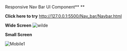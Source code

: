 Responsive Nav Bar UI Component**
**

**Click here to try**
http://127.0.0.1:5500/Nav_bar/Navbar.html

**Wide Screen**
![wilde](https://user-images.githubusercontent.com/78125363/205251272-ee3e1ade-ae73-42e9-83c9-c15954bd74fa.png)

**Small Screen**

![Mobile1](https://user-images.githubusercontent.com/78125363/205251314-16596658-da8d-41d6-9813-d053b41ed9c8.png)
